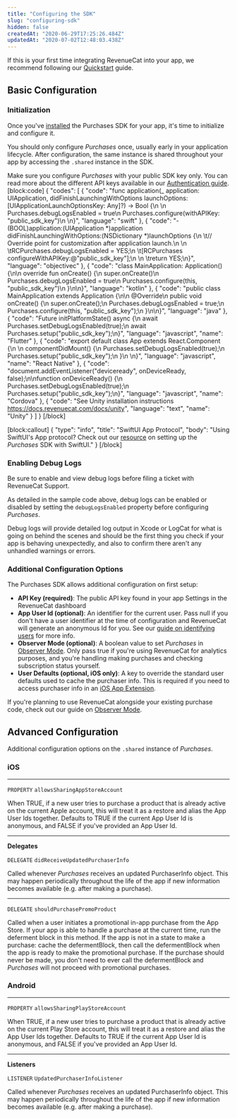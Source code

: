 ```yaml
---
title: "Configuring the SDK"
slug: "configuring-sdk"
hidden: false
createdAt: "2020-06-29T17:25:26.484Z"
updatedAt: "2020-07-02T12:48:03.438Z"
---
```

If this is your first time integrating RevenueCat into your app, we recommend following our [Quickstart](https://docs.revenuecat.com/docs/getting-started) guide.

## Basic Configuration

### Initialization

Once you've [installed](https://docs.revenuecat.com/docs/installation) the Purchases SDK for your app, it's time to initialize and configure it.

You should only configure *Purchases* once, usually early in your application lifecycle. After configuration, the same instance is shared throughout your app by accessing the `.shared` instance in the SDK.

Make sure you configure *Purchases* with your public SDK key only. You can read more about the different API keys available in our [Authentication guide](https://docs.revenuecat.com/docs/authentication).
[block:code]
{
  "codes": [
    {
      "code": "func application(_ application: UIApplication, didFinishLaunchingWithOptions launchOptions: [UIApplicationLaunchOptionsKey: Any]?) -> Bool {\n  \n    Purchases.debugLogsEnabled = true\n    Purchases.configure(withAPIKey: \"public_sdk_key\")\n  \n}",
      "language": "swift"
    },
    {
      "code": "- (BOOL)application:(UIApplication *)application didFinishLaunchingWithOptions:(NSDictionary *)launchOptions {\n  \t// Override point for customization after application launch.\n    \n  \tRCPurchases.debugLogsEnabled = YES;\n  \t[RCPurchases configureWithAPIKey:@\"public_sdk_key\"];\n    \n  \treturn YES;\n}",
      "language": "objectivec"
    },
    {
      "code": "class MainApplication: Application() {\n\n    override fun onCreate() {\n        super.onCreate()\n        Purchases.debugLogsEnabled = true\n        Purchases.configure(this, \"public_sdk_key\")\n    }\n\n}",
      "language": "kotlin"
    },
    {
      "code": "public class MainApplication extends Application {\n\n    @Override\n    public void onCreate() {\n        super.onCreate();\n        Purchases.debugLogsEnabled = true;\n       Purchases.configure(this, \"public_sdk_key\");\n    }\n\n}",
      "language": "java"
    },
    {
      "code": "Future<void> initPlatformState() async {\n  await Purchases.setDebugLogsEnabled(true);\n  await Purchases.setup(\"public_sdk_key\");\n}",
      "language": "javascript",
      "name": "Flutter"
    },
    {
      "code": "export default class App extends React.Component {\n  \n  componentDidMount() {\n    Purchases.setDebugLogsEnabled(true);\n    Purchases.setup(\"public_sdk_key\");\n  }\n  \n}",
      "language": "javascript",
      "name": "React Native"
    },
    {
      "code": "document.addEventListener(\"deviceready\", onDeviceReady, false);\n\nfunction onDeviceReady() {\n    Purchases.setDebugLogsEnabled(true);\n    Purchases.setup(\"public_sdk_key\");\n}",
      "language": "javascript",
      "name": "Cordova"
    },
    {
      "code": "See Unity installation instructions https://docs.revenuecat.com/docs/unity",
      "language": "text",
      "name": "Unity"
    }
  ]
}
[/block]

[block:callout]
{
  "type": "info",
  "title": "SwiftUI App Protocol",
  "body": "Using SwiftUI's App protocol? Check out our [resource](https://docs.revenuecat.com/docs/swiftui-app-lifecycle) on setting up the *Purchases* SDK with SwiftUI."
}
[/block]
### Enabling Debug Logs

Be sure to enable and view debug logs before filing a ticket with RevenueCat Support.

As detailed in the sample code above, debug logs can be enabled or disabled by setting the `debugLogsEnabled` property before configuring *Purchases*.

Debug logs will provide detailed log output in Xcode or LogCat for what is going on behind the scenes and should be the first thing you check if your app is behaving unexpectedly, and also to confirm there aren't any unhandled warnings or errors.

### Additional Configuration Options

The Purchases SDK allows additional configuration on first setup:

- **API Key (required)**: The public API key found in your app Settings in the RevenueCat dashboard
- **App User Id (optional)**: An identifier for the current user. Pass null if you don't have a user identifier at the time of configuration and RevenueCat will generate an anonymous Id for you. See our [guide on identifying users](https://docs.revenuecat.com/docs/user-ids) for more info.
- **Observer Mode (optional)**: A boolean value to set *Purchases* in [Observer Mode](https://docs.revenuecat.com/docs/observer-mode). Only pass true if you're using RevenueCat for analytics purposes, and you're handling making purchases and checking subscription status yourself.
- **User Defaults (optional, iOS only)**: A key to override the standard user defaults used to cache the purchaser info. This is required if you need to access purchaser info in an [iOS App Extension](https://developer.apple.com/app-extensions/).

If you're planning to use RevenueCat alongside your existing purchase code, check out our guide on [Observer Mode](https://docs.revenuecat.com/docs/observer-mode).

## Advanced Configuration

Additional configuration options on the `.shared` instance of *Purchases*.

### iOS

---

`PROPERTY` `allowsSharingAppStoreAccount`

When TRUE, if a new user tries to purchase a product that is already active on the current Apple account, this will treat it as a restore and alias the App User Ids together. Defaults to TRUE if the current App User Id is anonymous, and FALSE if you've provided an App User Id.

---

**Delegates**

`DELEGATE` `didReceiveUpdatedPurchaserInfo`

Called whenever *Purchases* receives an updated PurchaserInfo object. This may happen periodically throughout the life of the app if new information becomes available (e.g. after making a purchase).

---

`DELEGATE` `shouldPurchasePromoProduct`

Called when a user initiates a promotional in-app purchase from the App Store. If your app is able to handle a purchase at the current time, run the deferment block in this method. If the app is not in a state to make a purchase: cache the defermentBlock, then call the defermentBlock when the app is ready to make the promotional purchase. If the purchase should never be made, you don't need to ever call the defermentBlock and *Purchases* will not proceed with promotional purchases.

### Android

---

`PROPERTY` `allowsSharingPlayStoreAccount`

When TRUE, if a new user tries to purchase a product that is already active on the current Play Store account, this will treat it as a restore and alias the App User Ids together. Defaults to TRUE if the current App User Id is anonymous, and FALSE if you've provided an App User Id.

---

**Listeners**

`LISTENER` `UpdatedPurchaserInfoListener`

Called whenever *Purchases* receives an updated PurchaserInfo object. This may happen periodically throughout the life of the app if new information becomes available (e.g. after making a purchase).